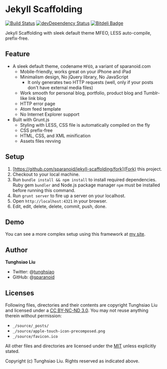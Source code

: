 # Jekyll Scaffolding
[![Build Status](https://travis-ci.org/sparanoid/jekyll-scaffolding.png)](https://travis-ci.org/sparanoid/jekyll-scaffolding)
[![devDependency Status](https://david-dm.org/sparanoid/jekyll-scaffolding/dev-status.png)](https://david-dm.org/sparanoid/jekyll-scaffolding#info=devDependencies)
[![Bitdeli Badge](https://d2weczhvl823v0.cloudfront.net/sparanoid/jekyll-scaffolding/trend.png)](https://bitdeli.com/free)

Jekyll Scaffolding with sleek default theme MFEO, LESS auto-compile, prefix-free.

## Feature

- A sleek default theme, codename `MFEO`, a variant of sparanoid.com
  - Mobile-friendly, works great on your iPhone and iPad
  - Minimalism design, No jQuery library, No JavaScript
    - It only generates two HTTP requests (well, only if your posts don't have external media files)
  - Work smooth for personal blog, portfolio, product blog and Tumblr-like link blog
  - HTTP error page
  - Atom feed template
  - No Internet Explorer support
- Built with Grunt.js
  - Styling with LESS, CSS file is automatically compiled on the fly
  - CSS prefix-free
  - HTML, CSS, and XML minification
  - Assets files revving

## Setup

1. [https://github.com/sparanoid/jekyll-scaffolding/fork](Fork) this project.
2. Checkout to your local machine.
3. Run `bundle install && npm install` to install required dependencies. Ruby gem `bundler` and Node.js package manager `npm` must be installed before running this command.
4. Run `grunt server` to fire up a server on your localhost.
5. Open `http://localhost:4321` in your browser.
6. Edit, edit, delete, delete, commit, push, done.

## Demo

You can see a more complex setup using this framework at [my site](https://github.com/sparanoid/sparanoid.com).

## Author

**Tunghsiao Liu**

- Twitter: @[tunghsiao](http://twitter.com/tunghsiao)
- GitHub: @[sparanoid](http://github.com/sparanoid)

## Licenses

Following files, directories and their contents are copyright Tunghsiao Liu and licensed under a [CC BY-NC-ND 3.0](http://creativecommons.org/licenses/by-nc-nd/3.0/). You may not reuse anything therein without permission:

- `_/source/_posts/`
- `_/source/apple-touch-icon-precomposed.png`
- `_/source/favicon.ico`

All other files and directories are licensed under the [MIT](http://www.opensource.org/licenses/mit-license.php) unless explicitly stated.

Copyright (c) Tunghsiao Liu. Rights reserved as indicated above.
